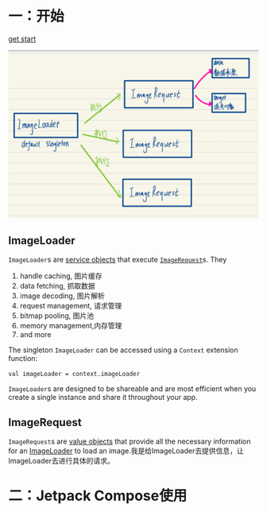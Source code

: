 # 一：开始

[get start](https://coil-kt.github.io/coil/getting_started/#getting-started)

![image-20220923235548919](../../img/image-20220923235548919.png)

## ImageLoader

`ImageLoader`s are [service objects](https://publicobject.com/2019/06/10/value-objects-service-objects-and-glue/) that execute [`ImageRequest`](https://coil-kt.github.io/coil/image_requests/)s. They 

1. handle caching, 图片缓存
2. data fetching, 抓取数据
3. image decoding, 图片解析
4. request management, 请求管理
5. bitmap pooling, 图片池
6. memory management,内存管理 
7. and more

The singleton `ImageLoader` can be accessed using a `Context` extension function:

```
val imageLoader = context.imageLoader
```

`ImageLoader`s are designed to be shareable and are most efficient when you create a single instance and share it throughout your app. 

## ImageRequest

`ImageRequest`s are [value objects](https://publicobject.com/2019/06/10/value-objects-service-objects-and-glue/) that provide all the necessary information for an [ImageLoader](https://coil-kt.github.io/coil/image_loaders/) to load an image.我是给ImageLoader去提供信息，让ImageLoader去进行具体的请求。



# 二：Jetpack Compose使用

